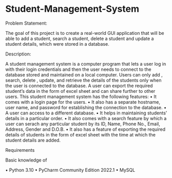 # Student-Management-System

Problem Statement:

The goal of this project is to create a real-world GUI application that will be able to add a student, search a student, delete a student and update a student details, which were stored in a database.

Description:

A student management system is a computer program that lets a user log in with their login credentials and then the user needs to connect to the database stored and maintained on a local computer. Users can only add , search, delete , update, and retrieve the details of the students only when the user is connected to the database.
A user can export the required student’s data in the form of excel sheet and can share further to other users.
This student management system has the following features:
•	It comes with a login page for the users.
•	It also has a separate hostname, user name, and password for establishing the connection to the database.
•	A user can access to a different database.
•	It helps in maintaining students’ details in a particular order.
•	It also comes with a search feature by which a user can serach any particular student by its ID, Name, Phone No., Email, Address, Gender and D.O.B. 
•	It also has a feature of exporting the required details of students in the form of excel sheet with the time at which the student details are added.



 


 





Requirements
 

Basic knowledge of

•	Python 3.10
•	PyCharm Community Edition 2022.1
•	MySQL
